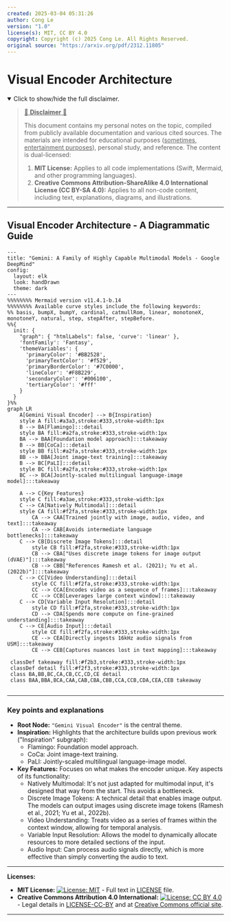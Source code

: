 ```yaml
---
created: 2025-03-04 05:31:26
author: Cong Le
version: "1.0"
license(s): MIT, CC BY 4.0
copyright: Copyright (c) 2025 Cong Le. All Rights Reserved.
original source: "https://arxiv.org/pdf/2312.11805"
---
```




# Visual Encoder Architecture
<details open>
<summary>Click to show/hide the full disclaimer.</summary>
   
> <ins>📢 **Disclaimer** 🚨</ins>
>
> This document contains my personal notes on the topic,
> compiled from publicly available documentation and various cited sources.
> The materials are intended for educational purposes (<ins>sometimes, entertainment purposes</ins>), personal study, and reference.
> The content is dual-licensed:
> 1. **MIT License:** Applies to all code implementations (Swift, Mermaid, and other programming languages).
> 2. **Creative Commons Attribution-ShareAlike 4.0 International License (CC BY-SA 4.0):** Applies to all non-code content, including text, explanations, diagrams, and illustrations.

</details>

---


## Visual Encoder Architecture - A Diagrammatic Guide 



```mermaid
---
title: "Gemini: A Family of Highly Capable Multimodal Models - Google DeepMind"
config:
  layout: elk
  look: handDrawn
  theme: dark
---
%%%%%%%% Mermaid version v11.4.1-b.14
%%%%%%%% Available curve styles include the following keywords:
%% basis, bumpX, bumpY, cardinal, catmullRom, linear, monotoneX, monotoneY, natural, step, stepAfter, stepBefore.
%%{
  init: {
    "graph": { "htmlLabels": false, 'curve': 'linear' },
    'fontFamily': 'Fantasy',
    'themeVariables': {
      'primaryColor': '#BB2528',
      'primaryTextColor': '#f529',
      'primaryBorderColor': '#7C0000',
      'lineColor': '#F8B229',
      'secondaryColor': '#006100',
      'tertiaryColor': '#fff'
    }
  }
}%%
graph LR
    A[Gemini Visual Encoder] --> B{Inspiration}
    style A fill:#a3a3,stroke:#333,stroke-width:1px
    B --> BA[Flamingo]:::detail
    style BA fill:#a2fa,stroke:#333,stroke-width:1px
    BA --> BAA[Foundation model approach]:::takeaway
    B --> BB[CoCa]:::detail
    style BB fill:#a2fa,stroke:#333,stroke-width:1px
    BB --> BBA[Joint image-text training]:::takeaway
    B --> BC[PaLI]:::detail
    style BC fill:#a2fa,stroke:#333,stroke-width:1px
    BC --> BCA[Jointly-scaled multilingual language-image model]:::takeaway

    A --> C{Key Features}
    style C fill:#a3ae,stroke:#333,stroke-width:1px
    C --> CA[Natively Multimodal]:::detail
    style CA fill:#f2fa,stroke:#333,stroke-width:1px
        CA --> CAA[Trained jointly with image, audio, video, and text]:::takeaway
        CA --> CAB[Avoids intermediate language bottlenecks]:::takeaway
    C --> CB[Discrete Image Tokens]:::detail
        style CB fill:#f2fa,stroke:#333,stroke-width:1px
        CB --> CBA["Uses discrete image tokens for image output (dVAE)"]:::takeaway
        CB --> CBB["References Ramesh et al. (2021); Yu et al. (2022b)"]:::takeaway
    C --> CC[Video Understanding]:::detail
        style CC fill:#f2fa,stroke:#333,stroke-width:1px
        CC --> CCA[Encodes video as a sequence of frames]:::takeaway
        CC --> CCB[Leverages large context window]:::takeaway
    C --> CD[Variable Input Resolution]:::detail
        style CD fill:#f2fa,stroke:#333,stroke-width:1px
        CD --> CDA[Spends more compute on fine-grained understanding]:::takeaway
    C --> CE[Audio Input]:::detail
        style CE fill:#f2fa,stroke:#333,stroke-width:1px
        CE --> CEA[Directly ingests 16kHz audio signals from USM]:::takeaway
        CE --> CEB[Captures nuances lost in text mapping]:::takeaway
    
 classDef takeaway fill:#f2b3,stroke:#333,stroke-width:1px
 classDef detail fill:#f2f3,stroke:#333,stroke-width:1px
 class BA,BB,BC,CA,CB,CC,CD,CE detail
 class BAA,BBA,BCA,CAA,CAB,CBA,CBB,CCA,CCB,CDA,CEA,CEB takeaway
 
```



---

### Key points and explanations

*   **Root Node:** `"Gemini Visual Encoder"` is the central theme.
*   **Inspiration:**  Highlights that the architecture builds upon previous work ("Inspiration" subgraph):
    *   Flamingo: Foundation model approach.
    *   CoCa: Joint image-text training.
    *   PaLI: Jointly-scaled multilingual language-image model.
*   **Key Features:**  Focuses on what makes the encoder unique.  Key aspects of its functionality:
    *   Natively Multimodal: It's not just adapted for multimodal input, it's designed that way from the start.  This avoids a bottleneck.
    *   Discrete Image Tokens: A technical detail that enables image output. The models can output images using discrete image tokens (Ramesh et al., 2021; Yu et al., 2022b).
    *   Video Understanding: Treats video as a series of frames within the context window, allowing for temporal analysis.
    *   Variable Input Resolution: Allows the model to dynamically allocate resources to more detailed sections of the input.
    *   Audio Input: Can process audio signals directly, which is more effective than simply converting the audio to text.



---
**Licenses:**

- **MIT License:**  [![License: MIT](https://img.shields.io/badge/License-MIT-yellow.svg)](LICENSE) - Full text in [LICENSE](LICENSE) file.
- **Creative Commons Attribution 4.0 International:** [![License: CC BY 4.0](https://licensebuttons.net/l/by/4.0/88x31.png)](LICENSE-CC-BY) - Legal details in [LICENSE-CC-BY](LICENSE-CC-BY) and at [Creative Commons official site](http://creativecommons.org/licenses/by/4.0/).

---